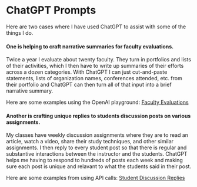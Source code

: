 # ChatGPT Prompts

Here are two cases where I have used ChatGPT to assist with some of the things I do.

#### One is helping to craft narrative summaries for faculty evaluations.
Twice a year I evaluate about twenty faculty. They turn in portfolios and lists of their activities, which I then have to write up summaries of their efforts across a dozen categories. With ChatGPT I can just cut-and-paste statements, lists of organization names, conferences attended, etc. from their portfolio and ChatGPT can then turn all of that input into a brief narrative summary.

Here are some examples using the OpenAI playground: [Faculty Evaluations]( https://github.com/brownt47/ChatGPT_Prompts/blob/main/Evals.md)


#### Another is crafting unique replies to students discussion posts on various assignments.
My classes have weekly discussion assignments where they are to read an article, watch a video, share their study techniques, and other similar assignments. I then reply to every student post so that there is regular and substantive interactions between the instructor and the students. ChatGPT helps me having to respond to hundreds of posts each week and making sure each post is unique and relavant to what the students said in their post.

Here are some examples from using API calls: [Student Discussion Replies](https://github.com/brownt47/ChatGPT_Prompts/blob/main/Students.md)
